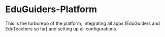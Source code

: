# EduGuiders-Platform
This is the turborepo of the platform, integrating all apps (EduGuiders and EduTeachers so far) and setting up all configurations.
